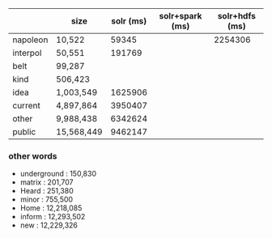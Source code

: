 |          | size       | solr (ms) | solr+spark (ms) | solr+hdfs (ms) |
|----------|------------|-----------|-----------------|----------------|
| napoleon | 10,522     | 59345     |                 |     2254306    |
| interpol | 50,551     | 191769    |                 |                |
| belt     | 99,287     |           |                 |                |
| kind     | 506,423    |           |                 |                |
| idea     | 1,003,549  | 1625906   |                 |                |
| current  | 4,897,864  | 3950407   |                 |                |
| other    | 9,988,438  | 6342624   |                 |                |
| public   | 15,568,449 | 9462147   |                 |                |

### other words
- underground : 150,830
- matrix : 201,707
- Heard : 251,380
- minor : 755,500
- Home : 12,218,085
- inform : 12,293,502
- new : 12,229,326
